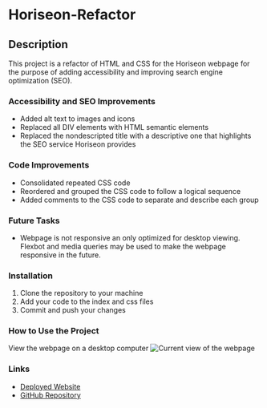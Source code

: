 # Horiseon-Refactor

## Description

This project is a refactor of HTML and CSS for the Horiseon webpage for the purpose of adding accessibility and improving search engine optimization (SEO).

### Accessibility and SEO Improvements

- Added alt text to images and icons
- Replaced all DIV elements with HTML semantic elements
- Replaced the nondescripted title with a descriptive one that highlights the SEO service Horiseon provides

### Code Improvements

- Consolidated repeated CSS code
- Reordered and grouped the CSS code to follow a logical sequence
- Added comments to the CSS code to separate and describe each group

### Future Tasks

- Webpage is not responsive an only optimized for desktop viewing. Flexbot and media queries may be used to make the webpage responsive in the future.

### Installation

1. Clone the repository to your machine
2. Add your code to the index and css files
3. Commit and push your changes

### How to Use the Project

View the webpage on a desktop computer
![Current view of the webpage](/horiseon-refactor/assets/images/horiseon-screenshot.png "Screenshot of webpage")

### Links

- [Deployed Website](https://github.com/hwoolford/horiseon-refactor/tree/main)
- [GitHub Repository](https://hwoolford.github.io/horiseon-refactor/)